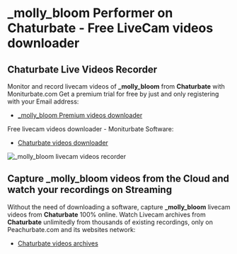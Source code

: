 # _molly_bloom Performer on Chaturbate - Free LiveCam videos downloader

## Chaturbate Live Videos Recorder

Monitor and record livecam videos of **_molly_bloom** from **Chaturbate** with Moniturbate.com
Get a premium trial for free by just and only registering with your Email address:
* [_molly_bloom Premium videos downloader](https://moniturbate.com/request-demo-licence-key.html)

Free livecam videos downloader - Moniturbate Software:
* [Chaturbate videos downloader](https://moniturbate.com/moniturbate-download-software.html)

![_molly_bloom livecam videos recorder](https://peachurnet.com/templates/moniturbate-software.png)


## Capture _molly_bloom videos from the Cloud and watch your recordings on Streaming

Without the need of downloading a software, capture **_molly_bloom** livecam videos from **Chaturbate** 100% online.
Watch Livecam archives from **Chaturbate** unlimitedly from thousands of existing recordings, only on Peachurbate.com and its websites network:
* [Chaturbate videos archives](https://peachurnet.com/)